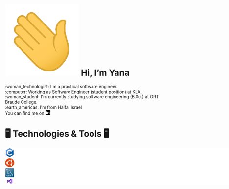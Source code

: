 <h1 align="left"><img src="https://github.com/YanaRaitsin/YanaRaitsin/blob/main/wave.gif" > Hi, I’m Yana</h1> 
:woman_technologist: I'm a practical software engineer. <br />
:computer: Working as Software Engineer (student position) at KLA. <br />
:woman_student: I'm currently studying software engineering (B.Sc.) at ORT Braude College. <br />
:earth_americas: I'm from Haifa, Israel <br />
You can find me on <a href="https://www.linkedin.com/in/yana-raitsin/" rel="nofollow"><img src="https://github.com/YanaRaitsin/YanaRaitsin/blob/main/linkedin.png" alt="LinkedIn" title="LinkedIn icon without padding" style="max-width: 100%;"></a> <br />

<h1 align="left">🖥️ Technologies & Tools 🖥️</h1>
<div style="width:830px; background-color:white; height:120px; overflow:auto;">
		<div style="width: 30px">
       <img src="https://github.com/YanaRaitsin/YanaRaitsin/blob/main/c.png" width="30px" />
       <img src="https://github.com/YanaRaitsin/YanaRaitsin/blob/main/ubuntu.png" width="30px" />
       <img src="https://github.com/YanaRaitsin/YanaRaitsin/blob/main/mysql.png" width="30px" />
       <img src="https://github.com/YanaRaitsin/YanaRaitsin/blob/main/vstudio.png" width="50px" />
       <img src="https://github.com/YanaRaitsin/YanaRaitsin/blob/main/python.png" width="30px" />
       <img src="https://github.com/YanaRaitsin/YanaRaitsin/blob/main/java.png" width="30px" />
       <img src="https://github.com/YanaRaitsin/YanaRaitsin/blob/main/vscode.png" width="30px" />
	<img src="https://github.com/YanaRaitsin/YanaRaitsin/blob/main/eclipse.png" width="30px" />
	<img src="https://github.com/YanaRaitsin/YanaRaitsin/blob/main/Csharp.png" width="30px" />
	<img src="https://github.com/YanaRaitsin/YanaRaitsin/blob/main/git.png" width="30px" />
		</div>
	</div>



